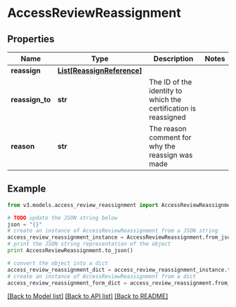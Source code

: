 # AccessReviewReassignment


## Properties
Name | Type | Description | Notes
------------ | ------------- | ------------- | -------------
**reassign** | [**List[ReassignReference]**](ReassignReference.md) |  | 
**reassign_to** | **str** | The ID of the identity to which the certification is reassigned | 
**reason** | **str** | The reason comment for why the reassign was made | 

## Example

```python
from v3.models.access_review_reassignment import AccessReviewReassignment

# TODO update the JSON string below
json = "{}"
# create an instance of AccessReviewReassignment from a JSON string
access_review_reassignment_instance = AccessReviewReassignment.from_json(json)
# print the JSON string representation of the object
print AccessReviewReassignment.to_json()

# convert the object into a dict
access_review_reassignment_dict = access_review_reassignment_instance.to_dict()
# create an instance of AccessReviewReassignment from a dict
access_review_reassignment_form_dict = access_review_reassignment.from_dict(access_review_reassignment_dict)
```
[[Back to Model list]](../README.md#documentation-for-models) [[Back to API list]](../README.md#documentation-for-api-endpoints) [[Back to README]](../README.md)


